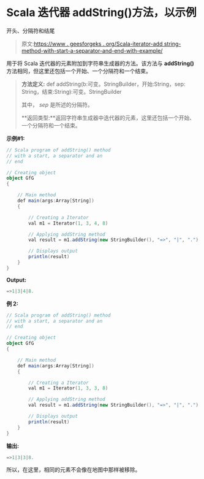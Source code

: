 # Scala 迭代器 addString()方法，以示例

开头、分隔符和结尾

> 原文:[https://www . geesforgeks . org/Scala-iterator-add string-method-with-start-a-separator-and-end-with-example/](https://www.geeksforgeeks.org/scala-iterator-addstring-method-with-a-start-a-separator-and-an-end-with-example/)

用于将 Scala 迭代器的元素附加到字符串生成器的方法。该方法与 **addString()** 方法相同，但这里还包括一个开始、一个分隔符和一个结束。

> **方法定义:** def addString(b:可变。StringBuilder，开始:String，sep: String，结束:String):可变。StringBuilder
> 
> 其中， *sep* 是所述的分隔符。
> 
> **返回类型:**返回字符串生成器中迭代器的元素，这里还包括一个开始、一个分隔符和一个结束。

**示例#1:**

```scala
// Scala program of addString() method
// with a start, a separator and an
// end

// Creating object
object GfG
{ 

    // Main method
    def main(args:Array[String])
    {

        // Creating a Iterator
        val m1 = Iterator(1, 3, 4, 8)

        // Applying addString method 
        val result = m1.addString(new StringBuilder(), "=>", "|", ".")

        // Displays output
        println(result)
    }
}
```

**Output:**

```scala
=>1|3|4|8.

```

**例 2:**

```scala
// Scala program of addString() method
// with a start, a separator and an
// end

// Creating object
object GfG
{ 

    // Main method
    def main(args:Array[String])
    {

        // Creating a Iterator
        val m1 = Iterator(1, 3, 3, 8)

        // Applying addString method 
        val result = m1.addString(new StringBuilder(), "=>", "|", ".")

        // Displays output
        println(result)
    }
}
```

**输出:**

```scala
=>1|3|3|8.

```

所以，在这里，相同的元素不会像在地图中那样被移除。